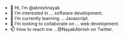 - 👋 Hi, I’m @abnishnayak
- 👀 I’m interested in ... software development.
- 🌱 I’m currently learning ... Javascript.
- 💞️ I’m looking to collaborate on ... web development.
- 📫 How to reach me ...@NayakAbnish on Twitter.

<!---
abnishnayak/abnishnayak is a ✨ special ✨ repository because its `README.md` (this file) appears on your GitHub profile.
You can click the Preview link to take a look at your changes.
--->
